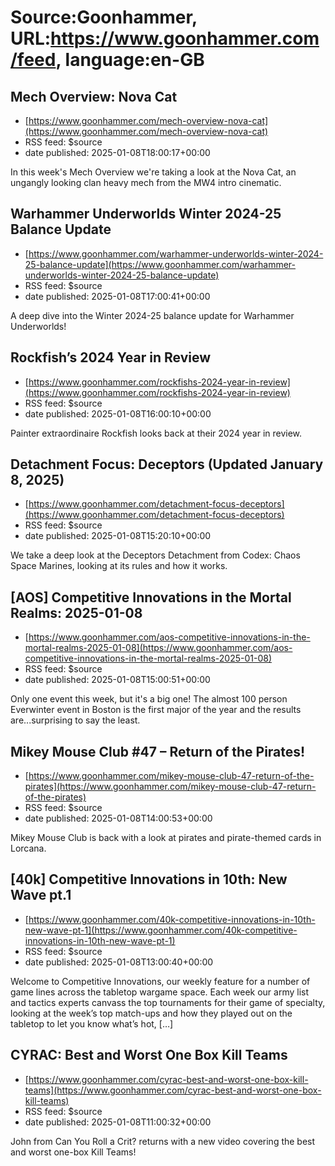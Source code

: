 # Source:Goonhammer, URL:https://www.goonhammer.com/feed, language:en-GB

## Mech Overview: Nova Cat
 - [https://www.goonhammer.com/mech-overview-nova-cat](https://www.goonhammer.com/mech-overview-nova-cat)
 - RSS feed: $source
 - date published: 2025-01-08T18:00:17+00:00

In this week's Mech Overview we're taking a look at the Nova Cat, an ungangly looking clan heavy mech from the MW4 intro cinematic.

## Warhammer Underworlds Winter 2024-25 Balance Update
 - [https://www.goonhammer.com/warhammer-underworlds-winter-2024-25-balance-update](https://www.goonhammer.com/warhammer-underworlds-winter-2024-25-balance-update)
 - RSS feed: $source
 - date published: 2025-01-08T17:00:41+00:00

A deep dive into the Winter 2024-25 balance update for Warhammer Underworlds!

## Rockfish’s 2024 Year in Review
 - [https://www.goonhammer.com/rockfishs-2024-year-in-review](https://www.goonhammer.com/rockfishs-2024-year-in-review)
 - RSS feed: $source
 - date published: 2025-01-08T16:00:10+00:00

Painter extraordinaire Rockfish looks back at their 2024 year in review.

## Detachment Focus: Deceptors (Updated January 8, 2025)
 - [https://www.goonhammer.com/detachment-focus-deceptors](https://www.goonhammer.com/detachment-focus-deceptors)
 - RSS feed: $source
 - date published: 2025-01-08T15:20:10+00:00

We take a deep look at the Deceptors Detachment from Codex: Chaos Space Marines, looking at its rules and how it works.

## [AOS] Competitive Innovations in the Mortal Realms: 2025-01-08
 - [https://www.goonhammer.com/aos-competitive-innovations-in-the-mortal-realms-2025-01-08](https://www.goonhammer.com/aos-competitive-innovations-in-the-mortal-realms-2025-01-08)
 - RSS feed: $source
 - date published: 2025-01-08T15:00:51+00:00

Only one event this week, but it's a big one! The almost 100 person Everwinter event in Boston is the first major of the year and the results are...surprising to say the least.

## Mikey Mouse Club #47 – Return of the Pirates!
 - [https://www.goonhammer.com/mikey-mouse-club-47-return-of-the-pirates](https://www.goonhammer.com/mikey-mouse-club-47-return-of-the-pirates)
 - RSS feed: $source
 - date published: 2025-01-08T14:00:53+00:00

Mikey Mouse Club is back with a look at pirates and pirate-themed cards in Lorcana.

## [40k] Competitive Innovations in 10th: New Wave pt.1
 - [https://www.goonhammer.com/40k-competitive-innovations-in-10th-new-wave-pt-1](https://www.goonhammer.com/40k-competitive-innovations-in-10th-new-wave-pt-1)
 - RSS feed: $source
 - date published: 2025-01-08T13:00:40+00:00

Welcome to Competitive Innovations, our weekly feature for a number of game lines across the tabletop wargame space. Each week our army list and tactics experts canvass the top tournaments for their game of specialty, looking at the week’s top match-ups and how they played out on the tabletop to let you know what’s hot, [&#8230;]

## CYRAC: Best and Worst One Box Kill Teams
 - [https://www.goonhammer.com/cyrac-best-and-worst-one-box-kill-teams](https://www.goonhammer.com/cyrac-best-and-worst-one-box-kill-teams)
 - RSS feed: $source
 - date published: 2025-01-08T11:00:32+00:00

John from Can You Roll a Crit? returns with a new video covering the best and worst one-box Kill Teams!

